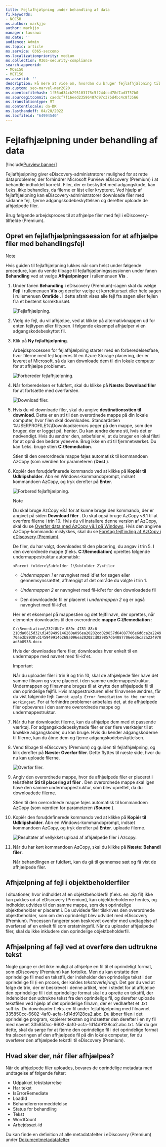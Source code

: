 ```yaml
---
title: Fejlafhjælpning under behandling af data
f1.keywords:
- NOCSH
ms.author: markjjo
author: markjjo
manager: laurawi
ms.date: ''
audience: Admin
ms.topic: article
ms.service: O365-seccomp
ms.localizationpriority: medium
ms.collection: M365-security-compliance
search.appverid:
- MOE150
- MET150
ms.assetid: ''
description: Få mere at vide om, hvordan du bruger fejlafhjælpning til at rette dataproblemer i eDiscovery (Premium), der kan forhindre korrekt behandling af indhold.
ms.custom: seo-marvel-mar2020
ms.openlocfilehash: 1f56ad34cb295103178c5f244ccd78d7ad3757b0
ms.sourcegitcommit: caedcf7f16eed23596487d97c375d4bc4c8f3566
ms.translationtype: MT
ms.contentlocale: da-DK
ms.lasthandoff: 04/20/2022
ms.locfileid: "64994540"
---
```

# <a name="error-remediation-when-processing-data"></a>Fejlafhjælpning under behandling af data

[!include[Purview banner](../includes/purview-rebrand-banner.md)]

Fejlafhjælpning giver eDiscovery-administratorer mulighed for at rette dataproblemer, der forhindrer Microsoft Purview eDiscovery (Premium) i at behandle indholdet korrekt. Filer, der er beskyttet med adgangskode, kan f.eks. ikke behandles, da filerne er låst eller krypteret. Ved hjælp af fejlafhjælpning kan eDiscovery-administratorer downloade filer med sådanne fejl, fjerne adgangskodebeskyttelsen og derefter uploade de afhjælpede filer.

Brug følgende arbejdsproces til at afhjælpe filer med fejl i eDiscovery-tilfælde (Premium).

## <a name="create-an-error-remediation-session-to-remediate-files-with-processing-errors"></a>Opret en fejlafhjælpningssession for at afhjælpe filer med behandlingsfejl

> [!NOTE]
> Hvis guiden til fejlafhjælpning lukkes når som helst under følgende procedure, kan du vende tilbage til fejlafhjælpningssessionen under fanen **Behandling** ved at vælge **Afhjælpninger** i rullemenuen **Vis** .

1. Under fanen **Behandling** i eDiscovery (Premium)-sagen skal du vælge **Fejl** i rullemenuen **Vis** og derefter vælge et korrektursæt eller hele sagen i rullemenuen **Område** . I dette afsnit vises alle fejl fra sagen eller fejlen fra et bestemt korrektursæt.

   ![Fejlafhjælpning.](../media/8c2faf1a-834b-44fc-b418-6a18aed8b81a.png)

2. Vælg de fejl, du vil afhjælpe, ved at klikke på alternativknappen ud for enten fejltypen eller filtypen.  I følgende eksempel afhjælper vi en adgangskodebeskyttet fil.

3. Klik på **Ny fejlafhjælpning**.

    Arbejdsprocessen for fejlafhjælpning starter med en forberedelsesfase, hvor filerne med fejl kopieres til en Azure Storage placering, der er leveret af Microsoft, så du kan downloade dem til din lokale computer for at afhjælpe problemet.

    ![Forbereder fejlafhjælpning.](../media/390572ec-7012-47c4-a6b6-4cbb5649e8a8.png)

4. Når forberedelsen er fuldført, skal du klikke på **Næste: Download filer** for at fortsætte med overførslen.

    ![Download filer.](../media/6ac04b09-8e13-414a-9e24-7c75ba586363.png)

5. Hvis du vil downloade filer, skal du angive **destinationsstien til download**. Dette er en sti til den overordnede mappe på din lokale computer, hvor filen skal downloades.  Standardstien %USERPROFILE%\Downloads\errors peger på den mappe, som den bruger, der er logget på, henter. Du kan ændre denne sti, hvis det er nødvendigt. Hvis du ændrer den, anbefaler vi, at du bruger en lokal filsti for at opnå den bedste ydeevne. Brug ikke en sti til fjernnetværket. Du kan f.eks. bruge stien **C:\Remediation**.

   Stien til den overordnede mappe føjes automatisk til kommandoen AzCopy (som værdien for parameteren **/Dest** ).

6. Kopiér den foruddefinerede kommando ved at klikke på **Kopiér til Udklipsholder**. Åbn en Windows-kommandoprompt, indsæt kommandoen AzCopy, og tryk derefter på **Enter**.

    ![Forbered fejlafhjælpning.](../media/f364ab4d-31c5-4375-b69f-650f694a2f69.png)

    > [!NOTE]
    > Du skal bruge AzCopy v8.1 for at kunne bruge den kommando, der er angivet på siden **Download filer** . Du skal også bruge AzCopy v8.1 til at overføre filerne i trin 10. Hvis du vil installere denne version af AzCopy, skal du se [Overfør data med AzCopy v8.1 på Windows](/previous-versions/azure/storage/storage-use-azcopy). Hvis den angivne AzCopy-kommando mislykkes, skal du se [Foretag fejlfinding af AzCopy i eDiscovery (Premium)](troubleshooting-azcopy.md).

    De filer, du har valgt, downloades til den placering, du angav i trin 5. I den overordnede mappe (f.eks. **C:\Remediation**) oprettes følgende undermappestruktur automatisk:

    `<Parent folder>\Subfolder 1\Subfolder 2\<file>`

    - *Undermappen 1* er navngivet med id'et for sagen eller gennemsynssættet, afhængigt af det område du valgte i trin 1.

    - *Undermappen 2* er navngivet med fil-id'et for den downloadede fil

    - Den downloadede fil er placeret i *undermappen 2* og er også navngivet med fil-id'et.

    Her er et eksempel på mappestien og det fejlfilnavn, der oprettes, når elementer downloades til den overordnede **mappe C:\Remediation** :

    `C:\Remediation\232f8b7e-089c-4781-88c6-210da0615d32\d1459499146268a096ea20202cd029857d64087706e6d6ca2a224970ae3b8938\d1459499146268a096ea20202cd029857d64087706e6d6ca2a224970ae3b8938.docx`

    Hvis der downloades flere filer, downloades hver enkelt til en undermappe med navnet med fil-id'et.

    > [!IMPORTANT]
    > Når du uploader filer i trin 9 og trin 10, skal de afhjælpede filer have det samme filnavn og være placeret i den samme undermappestruktur. Undermappen og filnavnene bruges til at knytte den afhjælpede fil til den oprindelige fejlfil. Hvis mappestrukturen eller filnavnene ændres, får du vist følgende fejl: `Cannot apply Error Remediation to the current Workingset`. For at forhindre problemer anbefales det, at de afhjælpede filer opbevares i den samme overordnede mappe og undermappestruktur.

7. Når du har downloadet filerne, kan du afhjælpe dem med et passende værktøj. For adgangskodebeskyttede filer er der flere værktøjer til at knække adgangskoder, du kan bruge. Hvis du kender adgangskoderne til filerne, kan du åbne dem og fjerne adgangskodebeskyttelsen.

8. Vend tilbage til eDiscovery (Premium) og guiden til fejlafhjælpning, og klik derefter på **Næste: Overfør filer**.  Dette flyttes til næste side, hvor du nu kan uploade filerne.

    ![Overfør filer.](../media/af3d8617-1bab-4ecd-8de0-22e53acba240.png)

9. Angiv den overordnede mappe, hvor de afhjælpede filer er placeret i tekstfeltet **Sti til placering af filer** . Den overordnede mappe skal igen have den samme undermappestruktur, som blev oprettet, da du downloadede filerne.

    Stien til den overordnede mappe føjes automatisk til kommandoen AzCopy (som værdien for parameteren **/Source** ).

10. Kopiér den foruddefinerede kommando ved at klikke på **Kopiér til Udklipsholder**. Åbn en Windows-kommandoprompt, indsæt kommandoen AzCopy, og tryk derefter på **Enter**. uploade filerne.

    ![Resultater af vellykket upload af afhjælpede filer i Azcopy.](../media/ff2ff691-629f-4065-9b37-5333f937daf6.png)

11. Når du har kørt kommandoen AzCopy, skal du klikke på **Næste: Behandl filer**.

    Når behandlingen er fuldført, kan du gå til gennemse sæt og få vist de afhjælpede filer.

## <a name="remediating-errors-in-container-files"></a>Afhjælpning af fejl i objektbeholderfiler

I situationer, hvor indholdet af en objektbeholderfil (f.eks. en .zip fil) ikke kan pakkes ud af eDiscovery (Premium), kan objektbeholderne hentes, og indholdet udvides til den samme mappe, som den oprindelige objektbeholder er placeret i. De udvidede filer tilskrives den overordnede objektbeholder, som om den oprindeligt blev udvidet med eDiscovery (Premium). Processen fungerer som beskrevet ovenfor med undtagelse af overførsel af en enkelt fil som erstatningsfil.  Når du uploader afhjælpede filer, skal du ikke inkludere den oprindelige objektbeholderfil.

## <a name="remediating-errors-by-uploading-the-extracted-text"></a>Afhjælpning af fejl ved at overføre den udtrukne tekst

Nogle gange er det ikke muligt at afhjælpe en fil til et oprindeligt format, som eDiscovery (Premium) kan fortolke. Men du kan erstatte den oprindelige fil med en tekstfil, der indeholder den oprindelige tekst i den oprindelige fil (i en proces, der kaldes *tekstoverlejring*). Det gør du ved at følge de trin, der er beskrevet i denne artikel, men i stedet for at afhjælpe den oprindelige fil i det oprindelige format skal du oprette en tekstfil, der indeholder den udtrukne tekst fra den oprindelige fil, og derefter uploade tekstfilen ved hjælp af det oprindelige filnavn, der er vedhæftet et .txt suffiks. Du downloader f.eks. en fil under fejlafhjælpning med filnavnet 335850cc-6602-4af0-acfa-1d14d9128ca2.abc. Du åbner filen i det oprindelige program, kopierer teksten og indsætter den derefter i en ny fil med navnet 335850cc-6602-4af0-acfa-1d14d9128ca2.abc.txt. Når du gør dette, skal du sørge for at fjerne den oprindelige fil i det oprindelige format fra placeringen af den afhjælpede fil på din lokale computer, før du overfører den afhjælpede tekstfil til eDiscovery (Premium).

## <a name="what-happens-when-files-are-remediated"></a>Hvad sker der, når filer afhjælpes?

Når de afhjælpede filer uploades, bevares de oprindelige metadata med undtagelse af følgende felter:

- Udpakket tekststørrelse
- Har tekst
- IsErrorRemediate
- LoadId
- Behandlererrormeddelelse
- Status for behandling
- Tekst
- WordCount
- Arbejdssæt-id

Du kan finde en definition af alle metadatafelter i eDiscovery (Premium) under [Dokumentmetadatafelter](document-metadata-fields-in-advanced-ediscovery.md).